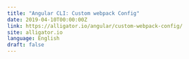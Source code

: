 ```yaml
---
title: "Angular CLI: Custom webpack Config"
date: 2019-04-10T00:00:00Z
link: https://alligator.io/angular/custom-webpack-config/
site: alligator.io
language: English
draft: false
---
```

